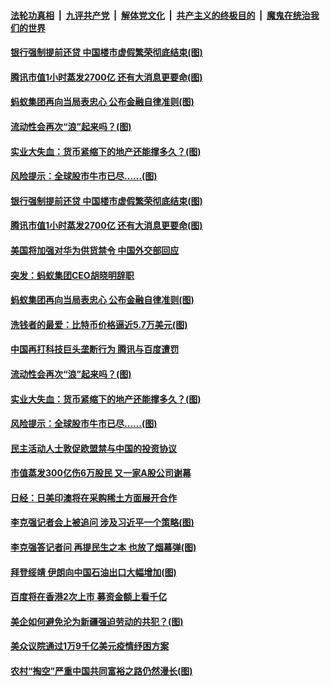 ####  [法轮功真相](../../../../basic/blob/master/README.md?t=03131031) &nbsp;|&nbsp; [九评共产党](../../../../9ping.md/blob/master/README.md?t=03131031) &nbsp;|&nbsp; [解体党文化](../../../../jtdwh.md/blob/master/README.md?t=03131031)  &nbsp;|&nbsp; [共产主义的终极目的](../../../../gczydzjmd.md/blob/master/README.md?t=03131031) &nbsp;|&nbsp; [魔鬼在统治我们的世界](../../../../mgztzwmdsj.md/blob/master/README.md?t=03131031) 

#### [银行强制提前还贷 中国楼市虚假繁荣彻底结束(图)](../pages/p5/965402.md?t=03131031) 

#### [腾讯市值1小时蒸发2700亿 还有大消息更要命(图)](../pages/p5/965363.md?t=03131031) 

#### [蚂蚁集团再向当局表忠心 公布金融自律准则(图)](../pages/p5/965352.md?t=03131031) 

#### [流动性会再次“浪”起来吗？(图)](../pages/p5/965301.md?t=03131031) 

#### [实业大失血：货币紧缩下的地产还能撑多久？(图)](../pages/p5/965306.md?t=03131031) 

#### [风险提示：全球股市牛市已尽……(图)](../pages/p5/965294.md?t=03131031) 

#### [银行强制提前还贷 中国楼市虚假繁荣彻底结束(图)](../pages/p5/965402.md?t=03131031) 

#### [腾讯市值1小时蒸发2700亿 还有大消息更要命(图)](../pages/p5/965363.md?t=03131031) 

#### [美国将加强对华为供货禁令 中国外交部回应](../pages/p5/965357.md?t=03131031) 

#### [突发：蚂蚁集团CEO胡晓明辞职](../pages/p5/965356.md?t=03131031) 

#### [蚂蚁集团再向当局表忠心 公布金融自律准则(图)](../pages/p5/965352.md?t=03131031) 

#### [洗钱者的最爱：比特币价格逼近5.7万美元(图)](../pages/p5/965309.md?t=03131031) 

#### [中国再打科技巨头垄断行为 腾讯与百度遭罚](../pages/p5/965347.md?t=03131031) 

#### [流动性会再次“浪”起来吗？(图)](../pages/p5/965301.md?t=03131031) 

#### [实业大失血：货币紧缩下的地产还能撑多久？(图)](../pages/p5/965306.md?t=03131031) 

#### [风险提示：全球股市牛市已尽……(图)](../pages/p5/965294.md?t=03131031) 

#### [民主活动人士敦促欧盟禁与中国的投资协议](../pages/p5/965270.md?t=03131031) 

#### [市值蒸发300亿伤6万股民 又一家A股公司谢幕](../pages/p5/965257.md?t=03131031) 

#### [日经：日美印澳将在采购稀土方面展开合作](../pages/p5/965255.md?t=03131031) 

#### [李克强记者会上被追问 涉及习近平一个策略(图)](../pages/p5/965253.md?t=03131031) 

#### [李克强答记者问 再提民生之本 也放了烟幕弹(图)](../pages/p5/965239.md?t=03131031) 

#### [拜登绥靖 伊朗向中国石油出口大幅增加(图)](../pages/p5/965164.md?t=03131031) 

#### [百度将在香港2次上市 募资金额上看千亿](../pages/p5/965233.md?t=03131031) 

#### [美企如何避免沦为新疆强迫劳动的共犯？(图)](../pages/p5/965174.md?t=03131031) 

#### [美众议院通过1万9千亿美元疫情纾困方案](../pages/p5/965172.md?t=03131031) 

#### [农村“掏空”严重中国共同富裕之路仍然漫长(图)](../pages/p5/965168.md?t=03131031) 

